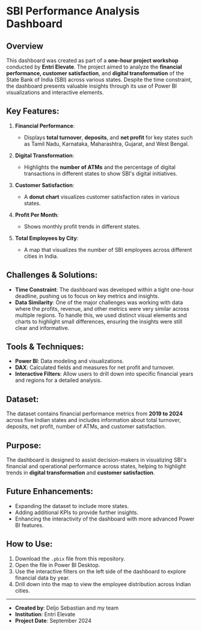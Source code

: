 # SBI Performance Analysis Dashboard

## Overview
This dashboard was created as part of a **one-hour project workshop** conducted by **Entri Elevate**. The project aimed to analyze the **financial performance, customer satisfaction**, and **digital transformation** of the State Bank of India (SBI) across various states. Despite the time constraint, the dashboard presents valuable insights through its use of Power BI visualizations and interactive elements.

## Key Features:
1. **Financial Performance**:
   - Displays **total turnover**, **deposits**, and **net profit** for key states such as Tamil Nadu, Karnataka, Maharashtra, Gujarat, and West Bengal.
   
2. **Digital Transformation**:
   - Highlights the **number of ATMs** and the percentage of digital transactions in different states to show SBI's digital initiatives.

3. **Customer Satisfaction**:
   - A **donut chart** visualizes customer satisfaction rates in various states.

4. **Profit Per Month**:
   - Shows monthly profit trends in different states.

5. **Total Employees by City**:
   - A map that visualizes the number of SBI employees across different cities in India.

## Challenges & Solutions:
- **Time Constraint**: The dashboard was developed within a tight one-hour deadline, pushing us to focus on key metrics and insights.
- **Data Similarity**: One of the major challenges was working with data where the profits, revenue, and other metrics were very similar across multiple regions. To handle this, we used distinct visual elements and charts to highlight small differences, ensuring the insights were still clear and informative.

## Tools & Techniques:
- **Power BI**: Data modeling and visualizations.
- **DAX**: Calculated fields and measures for net profit and turnover.
- **Interactive Filters**: Allow users to drill down into specific financial years and regions for a detailed analysis.

## Dataset:
The dataset contains financial performance metrics from **2019 to 2024** across five Indian states and includes information about total turnover, deposits, net profit, number of ATMs, and customer satisfaction.

## Purpose:
The dashboard is designed to assist decision-makers in visualizing SBI's financial and operational performance across states, helping to highlight trends in **digital transformation** and **customer satisfaction**.

## Future Enhancements:
- Expanding the dataset to include more states.
- Adding additional KPIs to provide further insights.
- Enhancing the interactivity of the dashboard with more advanced Power BI features.

## How to Use:
1. Download the `.pbix` file from this repository.
2. Open the file in Power BI Desktop.
3. Use the interactive filters on the left side of the dashboard to explore financial data by year.
4. Drill down into the map to view the employee distribution across Indian cities.

---

- **Created by**: Deljo Sebastian and my team
- **Institution**: Entri Elevate  
- **Project Date**: September 2024
